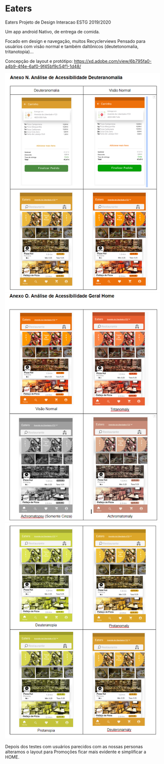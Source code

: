 # Eaters
Eaters Projeto de Design Interacao ESTG 2019/2020

Um app android Nativo, de entrega de comida.

Focado em design e navegação, muitos Recyclerviews
Pensado para usuários com visão normal e também daltônicos (deutetonomalia, tritanotopia)...

Concepção de layout e protótipo: 
https://xd.adobe.com/view/6b795fa0-a4b9-4f4e-6af0-9f45bf9c54f1-1d48/

<img src="Images/Analise_Dalt.PNG">

<img src="Images/Dalt_Home1.PNG">
<img src="Images/Dalt_Home2.PNG">

Depois dos testes com usuários parecidos com as nossas personas alteramos o layout para Promoções ficar mais evidente e simplificar a HOME.

